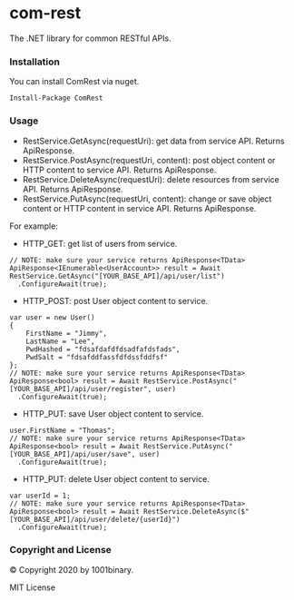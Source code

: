 # com-rest
The .NET library for common RESTful APIs.

### Installation

You can install ComRest via nuget.
```
Install-Package ComRest 
````

### Usage

- RestService.GetAsync(requestUri): get data from service API. Returns ApiResponse<TData>.
- RestService.PostAsync(requestUri, content): post object content or HTTP content to service API. Returns ApiResponse<TData>.
- RestService.DeleteAsync(requestUri): delete resources from service API. Returns ApiResponse<TData>.
- RestService.PutAsync(requestUri, content): change or save object content or HTTP content in service API. Returns ApiResponse<TData>.

For example:

- HTTP_GET: get list of users from service.
```
// NOTE: make sure your service returns ApiResponse<TData>
ApiResponse<IEnumerable<UserAccount>> result = Await RestService.GetAsync("[YOUR_BASE_API]/api/user/list")
  .ConfigureAwait(true);
````

- HTTP_POST: post User object content to service.
```
var user = new User()
{
    FirstName = "Jimmy",
    LastName = "Lee",
    PwdHashed = "fdsafdafdfdsadfafdsfads",
    PwdSalt = "fdsafddfassfdfdssfddfsf"
};
// NOTE: make sure your service returns ApiResponse<TData>
ApiResponse<bool> result = Await RestService.PostAsync("[YOUR_BASE_API]/api/user/register", user)
  .ConfigureAwait(true);
````

- HTTP_PUT: save User object content to service.
```
user.FirstName = "Thomas";
// NOTE: make sure your service returns ApiResponse<TData>
ApiResponse<bool> result = Await RestService.PutAsync("[YOUR_BASE_API]/api/user/save", user)
  .ConfigureAwait(true);
````

- HTTP_PUT: delete User object content to service.
```
var userId = 1;
// NOTE: make sure your service returns ApiResponse<TData>
ApiResponse<bool> result = Await RestService.DeleteAsync($"[YOUR_BASE_API]/api/user/delete/{userId}")
  .ConfigureAwait(true);
````

### Copyright and License
&copy; Copyright 2020 by 1001binary.

MIT License
